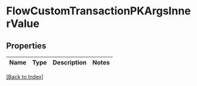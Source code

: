 # FlowCustomTransactionPKArgsInnerValue

## Properties

Name | Type | Description | Notes
------------ | ------------- | ------------- | -------------

[[Back to Index]](../index.md)
